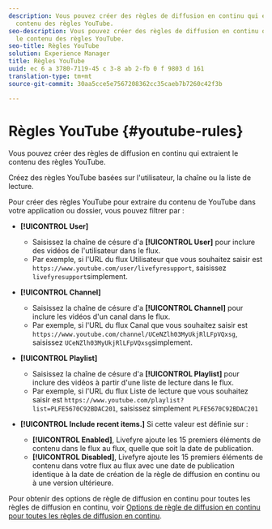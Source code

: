 ```yaml
---
description: Vous pouvez créer des règles de diffusion en continu qui extraient le
  contenu des règles YouTube.
seo-description: Vous pouvez créer des règles de diffusion en continu qui extraient
  le contenu des règles YouTube.
seo-title: Règles YouTube
solution: Experience Manager
title: Règles YouTube
uuid: ec 6 a 3780-7119-45 c 3-8 ab 2-fb 0 f 9803 d 161
translation-type: tm+mt
source-git-commit: 30aa5cce5e7567208362cc35caeb7b7260c42f3b

---
```



# Règles YouTube {#youtube-rules}

Vous pouvez créer des règles de diffusion en continu qui extraient le contenu des règles YouTube.

Créez des règles YouTube basées sur l'utilisateur, la chaîne ou la liste de lecture.

Pour créer des règles YouTube pour extraire du contenu de YouTube dans votre application ou dossier, vous pouvez filtrer par :

* **[!UICONTROL User]**
   * Saisissez la chaîne de césure d'a **[!UICONTROL User]** pour inclure des vidéos de l'utilisateur dans le flux.
   * Par exemple, si l'URL du flux Utilisateur que vous souhaitez saisir est `https://www.youtube.com/user/livefyresupport`, saisissez `livefyresupport`simplement.

* **[!UICONTROL Channel]**
   * Saisissez la chaîne de césure d'a **[!UICONTROL Channel]** pour inclure les vidéos d'un canal dans le flux.
   * Par exemple, si l'URL du flux Canal que vous souhaitez saisir est `https://www.youtube.com/channel/UCeNZlh03MyUkjRlLFpVQxsg`, saisissez `UCeNZlh03MyUkjRlLFpVQxsg`simplement.

* **[!UICONTROL Playlist]**
   * Saisissez la chaîne de césure d'a **[!UICONTROL Playlist]** pour inclure des vidéos à partir d'une liste de lecture dans le flux.
   * Par exemple, si l'URL du flux Liste de lecture que vous souhaitez saisir est `https://www.youtube.com/playlist?list=PLFE5670C92BDAC201`, saisissez simplement `PLFE5670C92BDAC201`

* **[!UICONTROL Include recent items.]** Si cette valeur est définie sur :
   * **[!UICONTROL Enabled]**, Livefyre ajoute les 15 premiers éléments de contenu dans le flux au flux, quelle que soit la date de publication.
   * **[!UICONTROL Disabled]**, Livefyre ajoute les 15 premiers éléments de contenu dans votre flux au flux avec une date de publication identique à la date de création de la règle de diffusion en continu ou à une version ultérieure.

Pour obtenir des options de règle de diffusion en continu pour toutes les règles de diffusion en continu, voir [Options de règle de diffusion en continu pour toutes les règles de diffusion en continu](../../c-streams/c-stream-rule-options-for-all-stream-rules.md#c_stream_rule_options_for_all_stream_rules).
